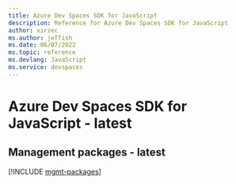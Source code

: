 ```yaml
---
title: Azure Dev Spaces SDK for JavaScript
description: Reference for Azure Dev Spaces SDK for JavaScript
author: xirzec
ms.author: jeffish
ms.date: 06/07/2022
ms.topic: reference
ms.devlang: JavaScript
ms.service: devspaces
---
```

# Azure Dev Spaces SDK for JavaScript - latest
## Management packages - latest
[!INCLUDE [mgmt-packages](dev-spaces-mgmt-index.md)]
